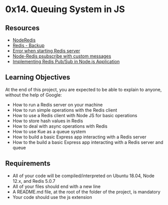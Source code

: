 # 0x14. Queuing System in JS

## Resources
* [NodeRedis](https://github.com/NodeRedis/node-redis)
* [Redis - Backup](https://www.tutorialspoint.com/redis/redis_backup.htm)
* [Error when starting Redis server](https://askubuntu.com/questions/949119/error-when-starting-redis-server-address-already-in-use)
* [Node-Redis psubscribe with custom messages](https://stackoverflow.com/questions/29811862/node-redis-psubscribe-with-custom-messages)
* [Implementing Redis Pub/Sub in Node.js Application](https://cloudnweb.dev/2019/08/implementing-redis-pub-sub-in-node-js-application/)

## Learning Objectives
At the end of this project, you are expected to be able to explain to anyone, without the help of Google:
- How to run a Redis server on your machine
- How to run simple operations with the Redis client
- How to use a Redis client with Node JS for basic operations
- How to store hash values in Redis
- How to deal with async operations with Redis
- How to use Kue as a queue system
- How to build a basic Express app interacting with a Redis server
- How to the build a basic Express app interacting with a Redis server and queue

## Requirements
- All of your code will be compiled/interpreted on Ubuntu 18.04, Node 12.x, and Redis 5.0.7
- All of your files should end with a new line
- A README.md file, at the root of the folder of the project, is mandatory
- Your code should use the js extension
